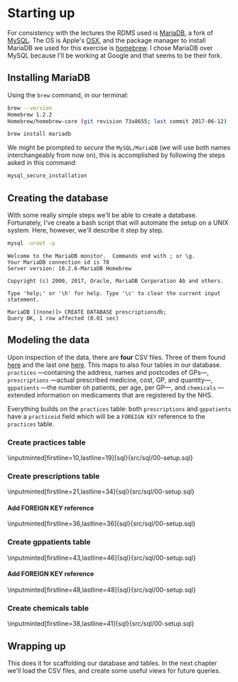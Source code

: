 # Starting up

For consistency with the lectures the RDMS used is [MariaDB], a fork of
[MySQL]. The OS is Apple's [OSX], and the package manager to install MariaDB we
used for this exercise is [homebrew]. I chose MariaDB over MySQL because I'll be
working at Google and that seems to be their fork.

## Installing MariaDB

Using the `brew` command, in our terminal:

```sh
brew --version
Homebrew 1.2.2
Homebrew/homebrew-core (git revision 73a8655; last commit 2017-06-12)

brew install mariadb
```

We might be prompted to _secure_ the `MySQL/MariaDB` (we will use both names
interchangeably from now on), this is accomplished by following the steps asked
in this command:

```sh
mysql_secure_installation
```

## Creating the database

With some really simple steps we'll be able to create a database. Fortunately,
I've create a bash script that will automate the setup on a UNIX system. Here,
however, we'll describe it step by step.

```sh
mysql -uroot -p
```
```
Welcome to the MariaDB monitor.  Commands end with ; or \g.
Your MariaDB connection id is 78
Server version: 10.2.6-MariaDB Homebrew

Copyright (c) 2000, 2017, Oracle, MariaDB Corporation Ab and others.

Type 'help;' or '\h' for help. Type '\c' to clear the current input statement.

MariaDB [(none)]> CREATE DATABASE prescriptionsdb;
Query OK, 1 row affected (0.01 sec)
```

## Modeling the data

Upon inspection of the data, there are **four** CSV files. Three of them found
[here](https://goo.gl/zC3afI) and the last one [here](https://goo.gl/n8XbX7).
This maps to also four tables in our database. `practices` —containing the
address, names and postcodes of GPs—, `prescriptions` —actual prescribed
medicine, cost, GP, and quantity—, `gppatients` —the number oh patients, per
age, per GP—, and `chemicals` —extended information on medicaments that are
registered by the NHS.

Everything builds on the `practices` table: both `prescriptions` and
`gppatients` have a `practiceid` field which will be a `FOREIGN KEY` reference
to the `practices` table.

### Create practices table

\inputminted[firstline=10,lastline=19]{sql}{src/sql/00-setup.sql}

### Create prescriptions table

\inputminted[firstline=21,lastline=34]{sql}{src/sql/00-setup.sql}

#### Add FOREIGN KEY reference

\inputminted[firstline=36,lastline=36]{sql}{src/sql/00-setup.sql}

### Create gppatients table

\inputminted[firstline=43,lastline=46]{sql}{src/sql/00-setup.sql}

#### Add FOREIGN KEY reference

\inputminted[firstline=48,lastline=48]{sql}{src/sql/00-setup.sql}

### Create chemicals table

\inputminted[firstline=38,lastline=41]{sql}{src/sql/00-setup.sql}

## Wrapping up

This does it for scaffolding our database and tables. In the next chapter we'll
load the CSV files, and create some useful views for future queries.

[MariaDB]: https://mariadb.org/
[MySQL]: https://mysql.com
[OSX]: https://www.wikiwand.com/en/MacOS
[homebrew]: https://brew.sh
[FAQ]: http://content.digital.nhs.uk/media/10048/FAQs-Practice-Level-Prescribingpdf/pdf/PLP_FAQs_April_2015.pdf
